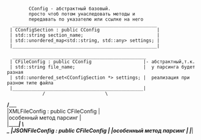             CConfig - абстрактный базовый. 
            просто чтоб потом унаследовать методы и 
            передавать по указателю или ссылке на него
      _____________________________________________________
     | CConfigSection : public CConfig                     |
     | std::string section_name;                           |  
     | std::unordered_map<std::string, std::any> settings; |  
     |_____________________________________________________|

      _________________________________________________
     | CFileConfig : public CConfig                   |- абстрактный,т.к. 
     | std::string file_name;                         |  у парсинга будет разная 
     | std::unordered_set<CConfigSection *> settings; |  реализация при разном типе файла
     |________________________________________________|
                 /                      \          
________________/___________________     \
|XMLFileConfig : public CFileConfig |     \
|особенный метод парсинг            |      \
|___________________________________|       \                   
			 ____________________\________________
		 	|JSONFileConfig : public CFileConfig | 
		 	|особенный метод парсинг             |
			|____________________________________|
